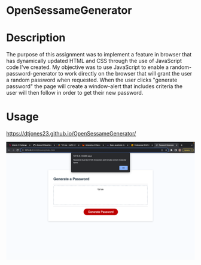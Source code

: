 # OpenSessameGenerator

# Description
The purpose of this assignment was to implement a feature in browser that has dynamically updated HTML and CSS through the use of JavaScript code I've created. My objective was to use JavaScript to enable a random-password-generator to work directly on the browser that will grant the user a random password when requested. When the user clicks "generate password" the page will create a window-alert that includes criteria the user will then follow in order to get their new password.

# Usage
https://dtjones23.github.io/OpenSessameGenerator/

![alt text](develop/assets/Screen%20Shot%202023-09-25%20at%209.52.46%20PM.png)